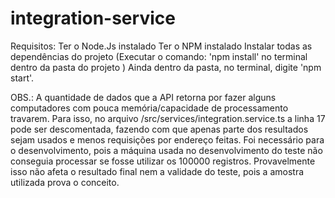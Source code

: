 # integration-service

Requisitos:
    Ter o Node.Js instalado
    Ter o NPM instalado
    Instalar todas as dependências do projeto (Executar o comando: 'npm install' no terminal dentro da pasta do projeto )
    Ainda dentro da pasta, no terminal, digite 'npm start'.





OBS.: A quantidade de dados que a API retorna por fazer alguns computadores com pouca memória/capacidade de processamento travarem. Para isso, no arquivo /src/services/integration.service.ts a linha 17 pode ser descomentada, fazendo com que apenas parte dos resultados sejam usados e menos requisições por endereço feitas.
Foi necessário para o desenvolvimento, pois a máquina usada no desenvolvimento do teste não conseguia processar se fosse utilizar os 100000 registros.
Provavelmente isso não afeta o resultado final nem a validade do teste, pois a amostra utilizada prova o conceito.